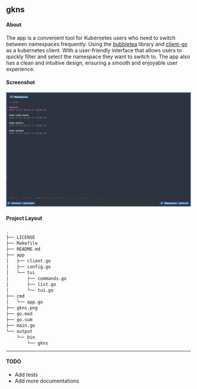 gkns
--------
#### About

The app is a convenient tool for Kubernetes users who need to switch between namespaces frequently. Using the [bubbletea](https://github.com/charmbracelet/bubbletea) library and [client-go](https://github.com/kubernetes/client-go) as a kubernetes client.
With a user-friendly interface that allows users to quickly filter and select the namespace they want to switch to. The app also has a clean and intuitive design, ensuring a smooth and enjoyable user experience.


#### Screenshot
![gkns](gkns.png)


#### Project Layout
```tree
.
├── LICENSE
├── Makefile
├── README.md
├── app
│   ├── client.go
│   ├── config.go
│   └── tui
│       ├── commands.go
│       ├── list.go
│       └── tui.go
├── cmd
│   └── app.go
├── gkns.png
├── go.mod
├── go.sum
├── main.go
└── output
    └── bin
        └── gkns
```

---
#### TODO
- Add tests
- Add more documentations